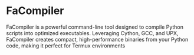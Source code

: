# FaCompiler
FaCompiler is a powerful command-line tool designed to compile Python scripts into optimized executables. Leveraging Cython, GCC, and UPX, FaCompiler creates compact, high-performance binaries from your Python code, making it perfect for Termux environments
